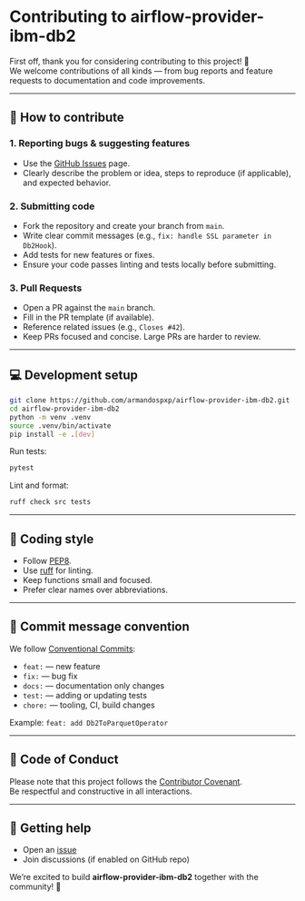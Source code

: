 # Contributing to airflow-provider-ibm-db2

First off, thank you for considering contributing to this project! 🚀  
We welcome contributions of all kinds — from bug reports and feature requests to documentation and code improvements.

---

## 📝 How to contribute

### 1. Reporting bugs & suggesting features
- Use the [GitHub Issues](https://github.com/YOUR_GITHUB_USERNAME/airflow-provider-ibm-db2/issues) page.
- Clearly describe the problem or idea, steps to reproduce (if applicable), and expected behavior.

### 2. Submitting code
- Fork the repository and create your branch from `main`.
- Write clear commit messages (e.g., `fix: handle SSL parameter in Db2Hook`).
- Add tests for new features or fixes.
- Ensure your code passes linting and tests locally before submitting.

### 3. Pull Requests
- Open a PR against the `main` branch.
- Fill in the PR template (if available).
- Reference related issues (e.g., `Closes #42`).
- Keep PRs focused and concise. Large PRs are harder to review.

---

## 💻 Development setup

```bash
git clone https://github.com/armandospxp/airflow-provider-ibm-db2.git
cd airflow-provider-ibm-db2
python -m venv .venv
source .venv/bin/activate
pip install -e .[dev]
```

Run tests:

```bash
pytest
```

Lint and format:

```bash
ruff check src tests
```

---

## 📐 Coding style
- Follow [PEP8](https://peps.python.org/pep-0008/).
- Use [ruff](https://github.com/astral-sh/ruff) for linting.
- Keep functions small and focused.
- Prefer clear names over abbreviations.

---

## 🔑 Commit message convention
We follow [Conventional Commits](https://www.conventionalcommits.org/):  

- `feat:` — new feature  
- `fix:` — bug fix  
- `docs:` — documentation only changes  
- `test:` — adding or updating tests  
- `chore:` — tooling, CI, build changes  

Example: `feat: add Db2ToParquetOperator`

---

## 🤝 Code of Conduct
Please note that this project follows the [Contributor Covenant](https://www.contributor-covenant.org/).  
Be respectful and constructive in all interactions.

---

## 🙌 Getting help
- Open an [issue](https://github.com/YOUR_GITHUB_USERNAME/airflow-provider-ibm-db2/issues)
- Join discussions (if enabled on GitHub repo)

We’re excited to build **airflow-provider-ibm-db2** together with the community! 🎉
